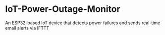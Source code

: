 # IoT-Power-Outage-Monitor
An ESP32-based IoT device that detects power failures and sends real-time email alerts via IFTTT
